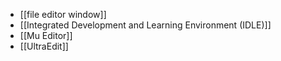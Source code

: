 - [[file editor window]]
- [[Integrated Development and Learning Environment (IDLE)]]
- [[Mu Editor]]
- [[UltraEdit]]
